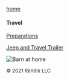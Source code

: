 [home](https://randix.github.io)

#### Travel

[Preparations](https://randix.github.io/travel/preparations)

[Jeep and Travel Trailer](https://randix.github.io/travel/trailer)

![Barn at home](https://randix.github.io/pics/barn.jpeg)

<font size=2>© 2021 Randix LLC</font>
